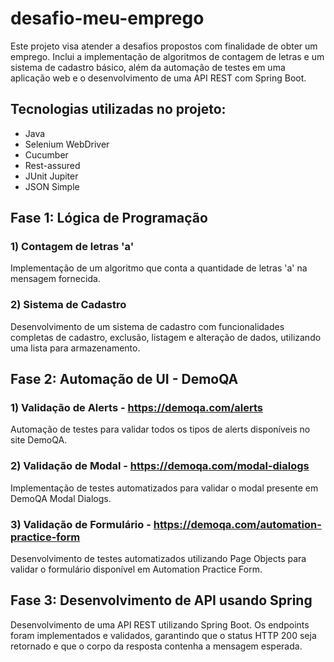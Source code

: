 # desafio-meu-emprego
Este projeto visa atender a desafios propostos com finalidade de obter um emprego. Inclui a implementação de algoritmos de contagem de letras e um sistema de cadastro básico, além da automação de testes em uma aplicação web e o desenvolvimento de uma API REST com Spring Boot.


## Tecnologias utilizadas no projeto:

- Java
- Selenium WebDriver
- Cucumber
- Rest-assured
- JUnit Jupiter
- JSON Simple


## Fase 1: Lógica de Programação
### 1) Contagem de letras 'a'
Implementação de um algoritmo que conta a quantidade de letras 'a' na mensagem fornecida.

### 2) Sistema de Cadastro
Desenvolvimento de um sistema de cadastro com funcionalidades completas de cadastro, exclusão, listagem e alteração de dados, utilizando uma lista para armazenamento.

## Fase 2: Automação de UI - DemoQA
### 1) Validação de Alerts - https://demoqa.com/alerts
Automação de testes para validar todos os tipos de alerts disponíveis no site DemoQA.

### 2) Validação de Modal - https://demoqa.com/modal-dialogs
Implementação de testes automatizados para validar o modal presente em DemoQA Modal Dialogs.

### 3) Validação de Formulário - https://demoqa.com/automation-practice-form
Desenvolvimento de testes automatizados utilizando Page Objects para validar o formulário disponível em Automation Practice Form.

## Fase 3: Desenvolvimento de API usando Spring
Desenvolvimento de uma API REST utilizando Spring Boot. Os endpoints foram implementados e validados, garantindo que o status HTTP 200 seja retornado e que o corpo da resposta contenha a mensagem esperada.
